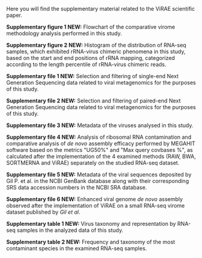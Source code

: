 Here you will find the supplementary material related to the ViRAE scientific paper.

**Supplementary figure 1 NEW:** Flowchart of the comparative virome methodology analysis performed in this study.

**Supplementary figure 2 NEW:** Histogram of the distribution of RNA-seq samples, which exhibited rRNA-virus chimeric phenomena in this study, based on the start and end positions of rRNA mapping, categorized according to the length percentile of rRNA-virus chimeric reads.

**Supplementary file 1 NEW:** Selection and filtering of single-end Next Generation Sequencing data related to viral metagenomics for the purposes of this study.

**Supplementary file 2 NEW:** Selection and filtering of paired-end Next Generation Sequencing data related to viral metagenomics for the purposes of this study.

**Supplementary file 3 NEW:** Metadata of the viruses analysed in this study.

**Supplementary file 4 NEW:** Analysis of ribosomal RNA contamination and comparative analysis of _de novo_ assembly efficacy performed by MEGAHIT software based on the metrics "UG50%" and "Max query covbases %", as calculated after the implementation of the 4 examined methods (RAW, BWA, SORTMERNA and ViRAE) separately on the studied RNA-seq dataset.

**Supplementary file 5 NEW:** Metadata of the viral sequences deposited by Gil P. et al. in the NCBI GenBank database along with their corresponding SRS data accession numbers in the NCBI SRA database.

**Supplementary file 6 NEW:** Enhanced viral genome _de novo_ assembly observed after the implementation of ViRAE on a small RNA-seq virome dataset published by _Gil et al_.

**Supplementary table 1 NEW:** Virus taxonomy and representation by RNA-seq samples in the analyzed data of this study.

**Supplementary table 2 NEW:** Frequency and taxonomy of the most contaminant species in the examined RNA-seq samples.
